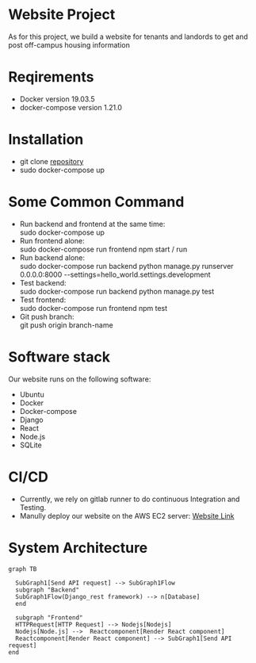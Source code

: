 # Website Project
  As for this project, we build a website for tenants and landords to get and post off-campus housing information 

# Reqirements
* Docker version 19.03.5
* docker-compose version 1.21.0
  
# Installation
* git clone [repository](ist-git@git.uwaterloo.ca:ece651/react_django.git)
* sudo docker-compose up

# Some Common Command
* Run backend and frontend at the same time:  
   sudo docker-compose up
* Run frontend alone:  
  sudo docker-compose run frontend npm start / run
* Run backend alone:  
  sudo docker-compose run backend python manage.py runserver 0.0.0.0:8000 --settings=hello_world.settings.development
* Test backend:  
  sudo docker-compose run backend python manage.py test
* Test frontend:  
  sudo docker-compose run frontend npm test
* Git push branch:  
git push origin branch-name
# Software stack
Our website runs on the following software:  
* Ubuntu
* Docker
* Docker-compose
* Django
* React
* Node.js
* SQLite
# CI/CD
* Currently, we rely on gitlab runner to do continuous Integration and Testing.
* Manully deploy our website on the AWS EC2 server:
[Website Link](http://ec2-18-188-108-51.us-east-2.compute.amazonaws.com:3000/)
# System Architecture
```mermaid
graph TB

  SubGraph1[Send API request] --> SubGraph1Flow
  subgraph "Backend"
  SubGraph1Flow(Django_rest framework) --> n[Database]
  end

  subgraph "Frontend"
  HTTPRequest[HTTP Request] --> Nodejs[Nodejs]
  Nodejs[Node.js] -->  Reactcomponent[Render React component]
  Reactcomponent[Render React component] --> SubGraph1[Send API request]
end
```

